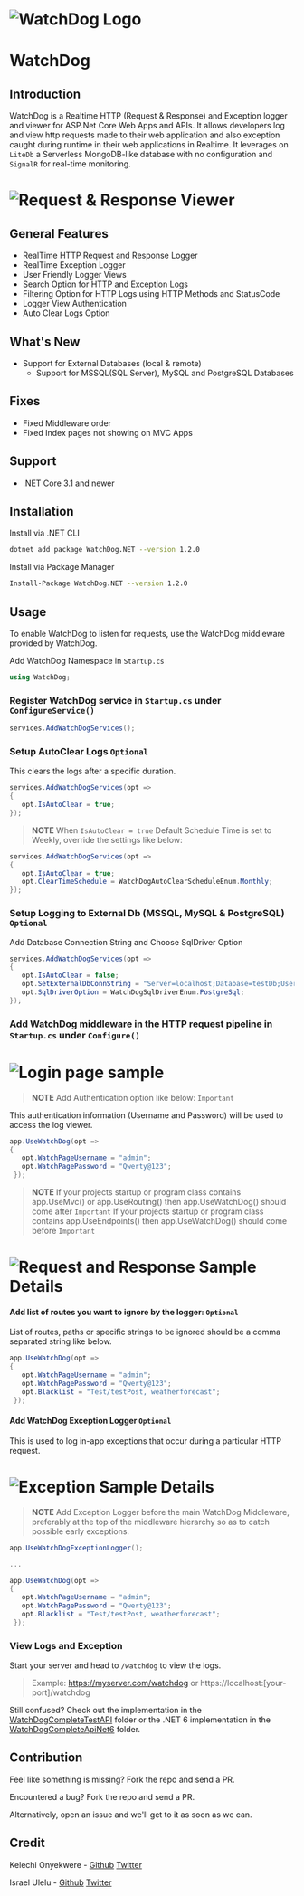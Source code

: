 # ![WatchDog Logo](https://github.com/IzyPro/WatchDog/blob/main/WatchDog/src/WatchPage/images/watchdogWhiteLogo.png)
# WatchDog


## Introduction

WatchDog is a Realtime HTTP (Request & Response) and Exception logger and viewer for ASP.Net Core Web Apps and APIs. It allows developers log and view http requests made to their web application and also exception caught during runtime in their web applications in Realtime.
It leverages on `LiteDb` a Serverless MongoDB-like database with no configuration and `SignalR` for real-time monitoring.

# ![Request & Response Viewer](https://github.com/IzyPro/WatchDog/blob/main/watchlog.png)

## General Features

- RealTime HTTP Request and Response Logger
- RealTime Exception Logger
- User Friendly Logger Views
- Search Option for HTTP and Exception Logs
- Filtering Option for HTTP Logs using HTTP Methods and StatusCode
- Logger View Authentication
- Auto Clear Logs Option

## What's New

- Support for External Databases (local & remote)
  - Support for MSSQL(SQL Server), MySQL and PostgreSQL Databases

## Fixes

- Fixed Middleware order
- Fixed Index pages not showing on MVC Apps


## Support
- .NET Core 3.1 and newer

## Installation

Install via .NET CLI

```bash
dotnet add package WatchDog.NET --version 1.2.0
```
Install via Package Manager

```bash
Install-Package WatchDog.NET --version 1.2.0
```



## Usage
To enable WatchDog to listen for requests, use the WatchDog middleware provided by WatchDog.

Add WatchDog Namespace in `Startup.cs`

```c#
using WatchDog;
```



### Register WatchDog service in `Startup.cs` under `ConfigureService()`

```c#
services.AddWatchDogServices();
```



### Setup AutoClear Logs `Optional`
This clears the logs after a specific duration.
```c#
services.AddWatchDogServices(opt => 
{ 
   opt.IsAutoClear = true; 
});
```



>**NOTE**
>When `IsAutoClear = true`
>Default Schedule Time is set to Weekly,  override the settings like below:


```c#
services.AddWatchDogServices(opt => 
{ 
   opt.IsAutoClear = true;
   opt.ClearTimeSchedule = WatchDogAutoClearScheduleEnum.Monthly;
});
```

### Setup Logging to External Db (MSSQL, MySQL & PostgreSQL) `Optional`
Add Database Connection String and Choose SqlDriver Option

```c#
services.AddWatchDogServices(opt => 
{
   opt.IsAutoClear = false; 
   opt.SetExternalDbConnString = "Server=localhost;Database=testDb;User Id=postgres;Password=root;"; 
   opt.SqlDriverOption = WatchDogSqlDriverEnum.PostgreSql; 
});
```



### Add WatchDog middleware in the HTTP request pipeline in `Startup.cs` under `Configure()`
# ![Login page sample](https://github.com/IzyPro/WatchDog/blob/main/login.png)

>**NOTE**
>Add Authentication option like below: `Important`

This authentication information (Username and Password) will be used to access the log viewer.

```c#
app.UseWatchDog(opt => 
{ 
   opt.WatchPageUsername = "admin"; 
   opt.WatchPagePassword = "Qwerty@123"; 
 });
```


>**NOTE**
>If your projects startup or program class contains app.UseMvc() or app.UseRouting() then app.UseWatchDog() should come after `Important`
>If your projects startup or program class contains app.UseEndpoints() then app.UseWatchDog() should come before `Important`

# ![Request and Response Sample Details](https://github.com/IzyPro/WatchDog/blob/main/requestLog.png)

#### Add list of routes you want to ignore by the logger: `Optional`
List of routes, paths or specific strings to be ignored should be a comma separated string like below.

```c#
app.UseWatchDog(opt => 
{ 
   opt.WatchPageUsername = "admin"; 
   opt.WatchPagePassword = "Qwerty@123"; 
   opt.Blacklist = "Test/testPost, weatherforecast";
 });
```

#### Add WatchDog Exception Logger `Optional`
This is used to log in-app exceptions that occur during a particular HTTP request.
# ![Exception Sample Details](https://github.com/IzyPro/WatchDog/blob/main/exceptionLog.png)

>**NOTE**
>Add Exception Logger before the main WatchDog Middleware, preferably at the top of the middleware hierarchy so as to catch possible early exceptions.


```c#
app.UseWatchDogExceptionLogger();

...

app.UseWatchDog(opt => 
{ 
   opt.WatchPageUsername = "admin"; 
   opt.WatchPagePassword = "Qwerty@123"; 
   opt.Blacklist = "Test/testPost, weatherforecast";
 });
```

### View Logs and Exception
Start your server and head to `/watchdog` to view the logs.
>Example: https://myserver.com/watchdog or https://localhost:[your-port]/watchdog

Still confused? Check out the implementation in the [WatchDogCompleteTestAPI](https://github.com/IzyPro/WatchDog/tree/main/WatchDogCompleteTestAPI) folder or the .NET 6 implementation in the [WatchDogCompleteApiNet6](https://github.com/IzyPro/WatchDog/tree/main/WatchDogCompleteApiNet6) folder.

## Contribution
Feel like something is missing? Fork the repo and send a PR.

Encountered a bug? Fork the repo and send a PR.

Alternatively, open an issue and we'll get to it as soon as we can.

## Credit
Kelechi Onyekwere -  [Github](https://github.com/Khelechy) [Twitter](https://twitter.com/khelechy1337)

Israel Ulelu - [Github](https://github.com/IzyPro) [Twitter](https://twitter.com/IzyPro_)
